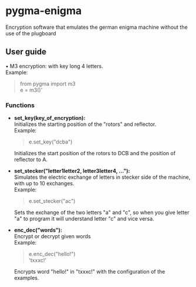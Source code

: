 # pygma-enigma
Encryption software that emulates the german enigma machine without the use of the plugboard

## User guide
• M3 encryption: with key long 4 letters. <br />
Example: <br />
> from pygma import m3 <br />
> e = m3()' <br />
### Functions
* **set_key(key_of_encryption):** <br />
 Initializes the starting position of the "rotors" and reflector. <br />
  Example: <br />
  > e.set_key("dcba") <br />
 
  Initializes the start position of the rotors to DCB and the position of reflector to A.

* **set_stecker("letter1letter2, letter3letter4, ..."):** <br />
 Simulates the electric exchange of letters in stecker side of the machine, with up to 10 exchanges. <br />
  Example: <br />
  > e.set_stecker("ac") <br />
 
  Sets the exchange of the two letters "a" and "c", so when you give letter "a" to program it will understand letter "c" and vice             versa.

* **enc_dec("words"):** <br />
 Encrypt or decrypt given words <br />
  Example: <br />
  > e.enc_dec("hello!") <br />
  > 'txxxc!' <br />
  
  Encrypts word "hello!" in "txxxc!" with the configuration of the examples.
  
 

